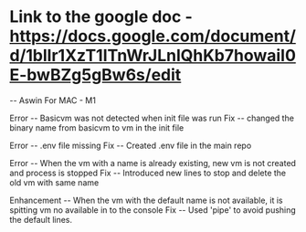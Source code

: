 # Link to the google doc - https://docs.google.com/document/d/1bllr1XzT1ITnWrJLnlQhKb7howaiI0E-bwBZg5gBw6s/edit

-- Aswin
For MAC - M1

Error -- Basicvm was not detected when init file was run
Fix -- changed the binary name from basicvm to vm in the init file

Error -- .env file missing
Fix -- Created .env file in the main repo

Error -- When the vm with a name is already existing, new vm is not created and process is stopped
Fix -- Introduced new lines to stop and delete the old vm with same name

Enhancement -- When the vm with the default name is not available, it is spitting vm no available in to the console
Fix -- Used 'pipe' to avoid pushing the default lines.




